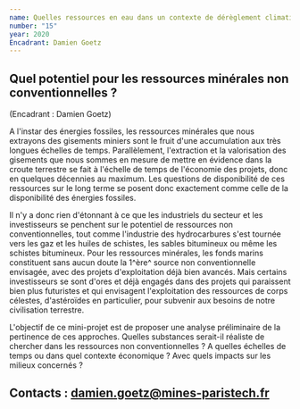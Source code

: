 ```yaml
---
name: Quelles ressources en eau dans un contexte de dérèglement climatique - Cas concret
number: "15"
year: 2020
Encadrant: Damien Goetz
---
```

## Quel potentiel pour les ressources minérales non conventionnelles ?

(Encadrant : Damien Goetz)

A l'instar des énergies fossiles, les ressources minérales que nous
extrayons des gisements miniers sont le fruit d'une accumulation aux
très longues échelles de temps. Parallèlement, l'extraction et la
valorisation des gisements que nous sommes en mesure de mettre en
évidence dans la croute terrestre se fait à l'échelle de temps de
l'économie des projets, donc en quelques décennies au maximum. Les
questions de disponibilité de ces ressources sur le long terme se posent
donc exactement comme celle de la disponibilité des énergies fossiles.

Il n'y a donc rien d'étonnant à ce que les industriels du secteur et les
investisseurs se penchent sur le potentiel de ressources non
conventionnelles, tout comme l'industrie des hydrocarbures s'est tournée
vers les gaz et les huiles de schistes, les sables bitumineux ou même
les schistes bitumineux. Pour les ressources minérales, les fonds marins
constituent sans aucun doute la 1^ère^ source non conventionnelle
envisagée, avec des projets d'exploitation déjà bien avancés. Mais
certains investisseurs se sont d'ores et déjà engagés dans des projets
qui paraissent bien plus futuristes et qui envisagent l'exploitation des
ressources de corps célestes, d'astéroïdes en particulier, pour subvenir
aux besoins de notre civilisation terrestre.

L'objectif de ce mini-projet est de proposer une analyse préliminaire de
la pertinence de ces approches. Quelles substances serait-il réaliste de
chercher dans les ressources non conventionnelles ? A quelles échelles
de temps ou dans quel contexte économique ? Avec quels impacts sur les
milieux concernés ?

## Contacts : damien.goetz@mines-paristech.fr
